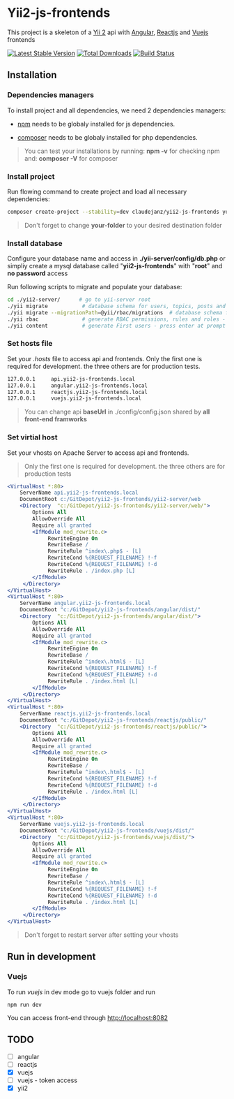 # Yii2-js-frontends

This project is a skeleton of a [Yii 2](http://www.yiiframework.com/) api with [Angular](https://angular.io/), [Reactjs](https://reactjs.org) and [Vuejs](https://vuejs.org/) frontends

[![Latest Stable Version](https://img.shields.io/packagist/v/claudejanz/yii2-js-frontends.svg)](https://packagist.org/packages/claudejanz/yii2-js-frontends)
[![Total Downloads](https://img.shields.io/packagist/dt/claudejanz/yii2-js-frontends.svg)](https://packagist.org/packages/claudejanz/yii2-js-frontends)
[![Build Status](https://travis-ci.org/claudejanz/yii2-js-frontends.svg?branch=master)](https://travis-ci.org/claudejanz/yii2-js-frontends)

## Installation

### Dependencies managers

To install project and all dependencies, we need 2 dependencies managers:

* [npm](https://www.npmjs.com/) needs to be globaly installed for js dependencies.

* [composer](https://getcomposer.org/doc/00-intro.md#introduction) needs to be globaly installed for php dependencies.

> You can test your installations by running: **npm -v** for checking npm and: **composer -V** for composer 

### Install project

Run flowing command to create project and load all necessary dependencies:

~~~bash
composer create-project --stability=dev claudejanz/yii2-js-frontends your-folder
~~~

> Don't forget to change **your-folder** to your desired destination folder 

### Install database

Configure your database name and access in **./yii-server/config/db.php** or simpliy create a mysql database called "**yii2-js-frontends**" with "**root**" and **no password** access

Run following scripts to migrate and populate your database:

~~~bash
cd ./yii2-server/      # go to yii-server root
./yii migrate           # database schema for users, topics, posts and comments - press entre at prompt
./yii migrate --migrationPath=@yii/rbac/migrations  # database schema for role based access(RBAC) - press enter at prompt
./yii rbac              # generate RBAC permissions, rules and roles - press enter at prompt
./yii content           # generate First users - press enter at prompt
~~~

### Set hosts file

Set your *.hosts* file to access api and frontends. Only the first one is required for development. the three others are for production tests.

~~~bash
127.0.0.1     api.yii2-js-frontends.local
127.0.0.1     angular.yii2-js-frontends.local
127.0.0.1     reactjs.yii2-js-frontends.local
127.0.0.1     vuejs.yii2-js-frontends.local
~~~

> You can change api **baseUrl** in ./config/config.json shared by **all front-end framworks**

### Set virtial host

Set your vhosts on Apache Server to access api and frontends. 
> Only the first one is required for development. the three others are for production tests

~~~apache
<VirtualHost *:80>
    ServerName api.yii2-js-frontends.local
    DocumentRoot c:/GitDepot/yii2-js-frontends/yii2-server/web
    <Directory  "c:/GitDepot/yii2-js-frontends/yii2-server/web/">
        Options All
        AllowOverride All
        Require all granted
        <IfModule mod_rewrite.c>
             RewriteEngine On
             RewriteBase /
             RewriteRule ^index\.php$ - [L]
             RewriteCond %{REQUEST_FILENAME} !-f
             RewriteCond %{REQUEST_FILENAME} !-d
             RewriteRule . /index.php [L]
        </IfModule>
     </Directory>
</VirtualHost>
<VirtualHost *:80>
    ServerName angular.yii2-js-frontends.local
    DocumentRoot "c:/GitDepot/yii2-js-frontends/angular/dist/"    
    <Directory  "c:/GitDepot/yii2-js-frontends/angular/dist/">
        Options All
        AllowOverride All
        Require all granted
        <IfModule mod_rewrite.c>
             RewriteEngine On
             RewriteBase /
             RewriteRule ^index\.html$ - [L]
             RewriteCond %{REQUEST_FILENAME} !-f
             RewriteCond %{REQUEST_FILENAME} !-d
             RewriteRule . /index.html [L]
        </IfModule>
     </Directory>
</VirtualHost>
<VirtualHost *:80>
    ServerName reactjs.yii2-js-frontends.local
    DocumentRoot "c:/GitDepot/yii2-js-frontends/reactjs/public/"    
    <Directory  "c:/GitDepot/yii2-js-frontends/reactjs/public/">
        Options All
        AllowOverride All
        Require all granted
        <IfModule mod_rewrite.c>
             RewriteEngine On
             RewriteBase /
             RewriteRule ^index\.html$ - [L]
             RewriteCond %{REQUEST_FILENAME} !-f
             RewriteCond %{REQUEST_FILENAME} !-d
             RewriteRule . /index.html [L]
        </IfModule>
     </Directory>
</VirtualHost>
<VirtualHost *:80>
    ServerName vuejs.yii2-js-frontends.local
    DocumentRoot "c:/GitDepot/yii2-js-frontends/vuejs/dist/"
    <Directory  "c:/GitDepot/yii2-js-frontends/vuejs/dist/">
        Options All
        AllowOverride All
        Require all granted
        <IfModule mod_rewrite.c>
             RewriteEngine On
             RewriteBase /
             RewriteRule ^index\.html$ - [L]
             RewriteCond %{REQUEST_FILENAME} !-f
             RewriteCond %{REQUEST_FILENAME} !-d
             RewriteRule . /index.html [L]
        </IfModule>
     </Directory>
</VirtualHost>
~~~

> Don't forget to restart server after setting your vhosts

## Run in development

### Vuejs

To run *vuejs* in dev mode go to vuejs folder and run

~~~batch
npm run dev
~~~

You can access front-end through [http://localhost:8082](http://localhost:8082)

## TODO

- [ ] angular
- [ ] reactjs
- [x] vuejs
- [ ] vuejs - token access
- [x] yii2
